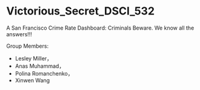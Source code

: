 # Victorious_Secret_DSCI_532
A San Francisco Crime Rate Dashboard: Criminals Beware. We know all the answers!!!


Group Members:

- Lesley Miller，
- Anas Muhammad，
- Polina Romanchenko，
- Xinwen Wang
